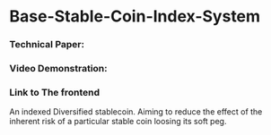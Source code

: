 # Base-Stable-Coin-Index-System

### Technical Paper:
### Video Demonstration:
### Link to The frontend

An indexed Diversified stablecoin. Aiming to reduce the effect of the inherent risk of a particular stable coin loosing its soft peg. 
